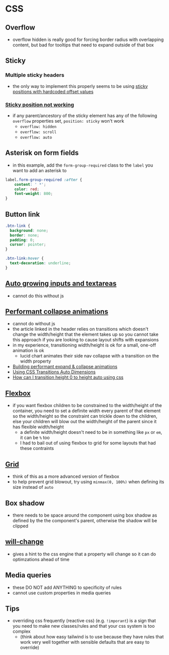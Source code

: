 # CSS

## Overflow
- overflow hidden is really good for forcing border radius with overlapping content, but bad for tooltips that need to expand outside of that box

## Sticky

### Multiple sticky headers
- the only way to implement this properly seems to be using [sticky positions with hardcoded offset values](https://stackoverflow.com/questions/54689034/pure-css-multiple-stacked-position-sticky)

### [Sticky position not working](https://www.designcise.com/web/tutorial/how-to-fix-issues-with-css-position-sticky-not-working)
- if any parent/ancestory of the sticky element has any of the following `overflow` properties set, `position: sticky` won't work
  - `overflow: hidden`
  - `overflow: scroll`
  - `overflow: auto`

## Asterisk on form fields
- in this example, add the `form-group-required` class to the `label` you want to add an asterisk to
```css
label.form-group-required :after {
    content: ' *';
    color: red;
    font-weight: 800;
}
```

## Button link
```css
.btn-link {
  background: none;
  border: none;
  padding: 0;
  cursor: pointer;
}

.btn-link:hover {
  text-decoration: underline;
}
```

## [Auto growing inputs and textareas](https://css-tricks.com/auto-growing-inputs-textareas/)
- cannot do this without js

## [Performant collapse animations](https://css-tricks.com/performant-expandable-animations-building-keyframes-on-the-fly/)
- cannot do without js
- the article linked in the header relies on transitions which doesn't change the width/height that the element takes up so you cannot take this approach if you are looking to cause layout shifts with expansions
- in my experience, transitioning width/height is ok for a small, one-off animation is ok
  - lucid chart animates their side nav collapse with a transition on the width property
- [Building performant expand & collapse animations](https://developers.google.com/web/updates/2017/03/performant-expand-and-collapse)
- [Using CSS Transitions Auto Dimensions](https://css-tricks.com/using-css-transitions-auto-dimensions/)
- [How can I transition height 0 to height auto using css](https://stackoverflow.com/questions/3508605/how-can-i-transition-height-0-to-height-auto-using-css)

## [Flexbox](https://css-tricks.com/snippets/css/a-guide-to-flexbox/)
- if you want flexbox children to be constrained to the width/height of the container, you need to set a definite width every parent of that element so the width/height so the constraint can trickle down to the children, else your children will blow out the width/height of the parent since it has flexible width/height
  - a definite width/height doesn't need to be in something like `px` or `em`, it can be `%` too
  - I had to bail out of using flexbox to grid for some layouts that had these contraints

## [Grid](https://css-tricks.com/snippets/css/complete-guide-grid/)
- think of this as a more advanced version of flexbox
- to help prevent grid blowout, try using `minmax(0, 100%)` when defining its size instead of `auto`

## Box shadow
- there needs to be space around the component using box shadow as defined by the the component's parent, otherwise the shadow will be clipped

## [will-change](https://developer.mozilla.org/en-US/docs/Web/CSS/will-change)
- gives a hint to the css engine that a property will change so it can do optimzations ahead of time

## Media queries
- these DO NOT add ANYTHING to specificity of rules
- cannot use custom properties in media queries

## Tips
- overriding css frequently (reactive css) (e.g. `!imporant`) is a sign that you need to make new classes/rules and that your css system is too complex
  - (think about how easy tailwind is to use because they have rules that work very well together with sensible defaults that are easy to override)